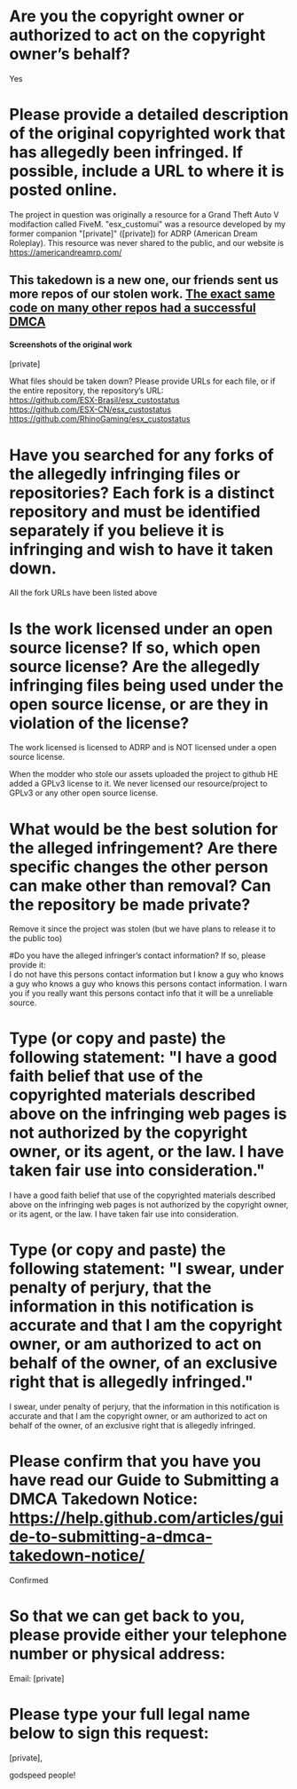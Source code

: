 # Are you the copyright owner or authorized to act on the copyright owner’s behalf?   
Yes

# Please provide a detailed description of the original copyrighted work that has allegedly been infringed. If possible, include a URL to where it is posted online.   
The project in question was originally a resource for a Grand Theft Auto V modifaction called FiveM. "esx_customui" was a resource developed by my former companion "[private]" ([private]) for ADRP (American Dream Roleplay). This resource was never shared to the public, and our website is https://americandreamrp.com/

## This takedown is a new one, our friends sent us more repos of our stolen work. [The exact same code on many other repos had a successful DMCA](https://github.com/github/dmca/blob/master/2019/04/2019-04-18-fivem-ui.md)

#### Screenshots of the original work   
[private]

What files should be taken down? Please provide URLs for each file, or if the entire repository, the repository’s URL:   
https://github.com/ESX-Brasil/esx_custostatus   
https://github.com/ESX-CN/esx_custostatus   
https://github.com/RhinoGaming/esx_custostatus

# Have you searched for any forks of the allegedly infringing files or repositories? Each fork is a distinct repository and must be identified separately if you believe it is infringing and wish to have it taken down.   
All the fork URLs have been listed above

# Is the work licensed under an open source license? If so, which open source license? Are the allegedly infringing files being used under the open source license, or are they in violation of the license?   
The work licensed is licensed to ADRP and is NOT licensed under a open source license.

When the modder who stole our assets uploaded the project to github HE added a GPLv3 license to it. We never licensed our resource/project to GPLv3 or any other open source license.

# What would be the best solution for the alleged infringement? Are there specific changes the other person can make other than removal? Can the repository be made private?   
Remove it since the project was stolen (but we have plans to release it to the public too)

#Do you have the alleged infringer’s contact information? If so, please provide it:   
I do not have this persons contact information but I know a guy who knows a guy who knows a guy who knows this persons contact information. I warn you if you really want this persons contact info that it will be a unreliable source.

# Type (or copy and paste) the following statement: "I have a good faith belief that use of the copyrighted materials described above on the infringing web pages is not authorized by the copyright owner, or its agent, or the law. I have taken fair use into consideration."   
I have a good faith belief that use of the copyrighted materials described above on the infringing web pages is not authorized by the copyright owner, or its agent, or the law. I have taken fair use into consideration.

# Type (or copy and paste) the following statement: "I swear, under penalty of perjury, that the information in this notification is accurate and that I am the copyright owner, or am authorized to act on behalf of the owner, of an exclusive right that is allegedly infringed."   
I swear, under penalty of perjury, that the information in this notification is accurate and that I am the copyright owner, or am authorized to act on behalf of the owner, of an exclusive right that is allegedly infringed.

# Please confirm that you have you have read our Guide to Submitting a DMCA Takedown Notice: https://help.github.com/articles/guide-to-submitting-a-dmca-takedown-notice/   
Confirmed

# So that we can get back to you, please provide either your telephone number or physical address:   
Email: [private]

# Please type your full legal name below to sign this request:   
[private],

godspeed people!
